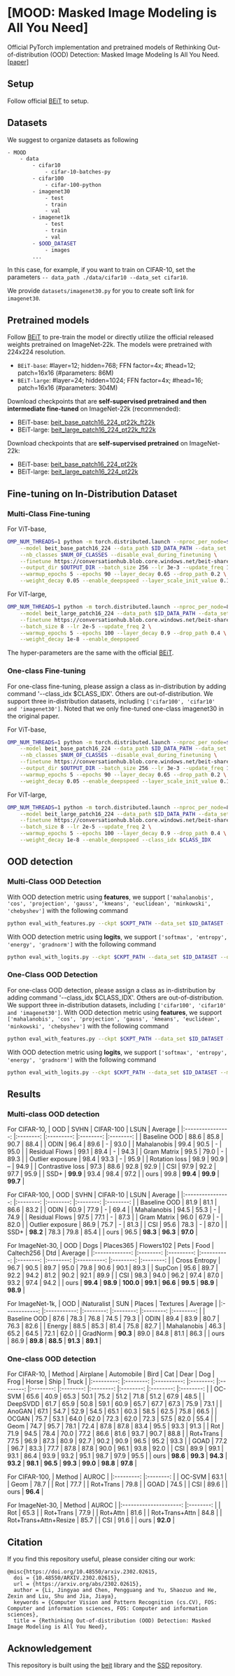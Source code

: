 # [MOOD: Masked Image Modeling is All You Need]

Official PyTorch implementation and pretrained models of Rethinking Out-of-distribution (OOD) Detection:
Masked Image Modeling Is All You Need. [[paper]](https://arxiv.org/abs/2302.02615)

## Setup
Follow official [BEiT](https://github.com/microsoft/unilm/tree/master/beit) to setup.

## Datasets
We suggest to organize datasets as following
```bash
- MOOD
    - data
        - cifar10
            - cifar-10-batches-py
        - cifar100
            - cifar-100-python
        - imagenet30
            - test
            - train
            - val
        - imagenet1k
            - test
            - train
            - val
        - $OOD_DATASET
            - images
        ...
```
In this case, for example, if you want to train on CIFAR-10, set the parameters `-- data_path ./data/cifar10 --data_set cifar10`. 

We provide `datasets/imagenet30.py` for you to create soft link for `imagenet30`.

## Pretrained models

Follow [BEiT](https://github.com/microsoft/unilm/tree/master/beit) to pre-train the model or directly utilize the official released weights pretrained on ImageNet-22k. The models were pretrained with 224x224 resolution.
- `BEiT-base`: #layer=12; hidden=768; FFN factor=4x; #head=12; patch=16x16 (#parameters: 86M)
- `BEiT-large`: #layer=24; hidden=1024; FFN factor=4x; #head=16; patch=16x16 (#parameters: 304M)

Download checkpoints that are **self-supervised pretrained and then intermediate fine-tuned** on ImageNet-22k (recommended):
- BEiT-base: [beit_base_patch16_224_pt22k_ft22k](https://conversationhub.blob.core.windows.net/beit-share-public/beit/beit_base_patch16_224_pt22k_ft22k.pth)
- BEiT-large: [beit_large_patch16_224_pt22k_ft22k](https://conversationhub.blob.core.windows.net/beit-share-public/beit/beit_large_patch16_224_pt22k_ft22k.pth)

Download checkpoints that are **self-supervised pretrained** on ImageNet-22k:
- BEiT-base: [beit_base_patch16_224_pt22k](https://conversationhub.blob.core.windows.net/beit-share-public/beit/beit_base_patch16_224_pt22k.pth)
- BEiT-large: [beit_large_patch16_224_pt22k](https://conversationhub.blob.core.windows.net/beit-share-public/beit/beit_large_patch16_224_pt22k.pth)


## Fine-tuning on In-Distribution Dataset
### Multi-Class Fine-tuning
For ViT-base,
```bash
OMP_NUM_THREADS=1 python -m torch.distributed.launch --nproc_per_node=$NUM_GPUS run_class_finetuning.py \
    --model beit_base_patch16_224 --data_path $ID_DATA_PATH --data_set $ID_DATASET \
    --nb_classes $NUM_OF_CLASSES --disable_eval_during_finetuning \
    --finetune https://conversationhub.blob.core.windows.net/beit-share-public/beit/beit_base_patch16_224_pt22k.pth \
    --output_dir $OUTPUT_DIR --batch_size 256 --lr 3e-3 --update_freq 1 \
    --warmup_epochs 5 --epochs 90 --layer_decay 0.65 --drop_path 0.2 \
    --weight_decay 0.05 --enable_deepspeed --layer_scale_init_value 0.1 --clip_grad 3.0
```

For ViT-large,
```bash
OMP_NUM_THREADS=1 python -m torch.distributed.launch --nproc_per_node=8 run_class_finetuning.py \
    --model beit_large_patch16_224 --data_path $ID_DATA_PATH --data_set $ID_DATASET \
    --finetune https://conversationhub.blob.core.windows.net/beit-share-public/beit/beit_large_patch16_224_pt22k.pth \
    --batch_size 8 --lr 2e-5 --update_freq 2 \
    --warmup_epochs 5 --epochs 100 --layer_decay 0.9 --drop_path 0.4 \
    --weight_decay 1e-8 --enable_deepspeed
```
The hyper-parameters are the same with the official [BEiT](https://github.com/microsoft/unilm/tree/master/beit).

### One-class Fine-tuning
For one-class fine-tuning, please assign a class as in-distribution by adding command '--class_idx $CLASS_IDX'. Others are out-of-distribution. We support three in-distribution datasets, including `['cifar100', 'cifar10' and 'imagenet30']`. Noted that we only fine-tuned one-class imagenet30 in the original paper.

For ViT-base,
```bash
OMP_NUM_THREADS=1 python -m torch.distributed.launch --nproc_per_node=$NUM_GPUS run_class_finetuning.py \
    --model beit_base_patch16_224 --data_path $ID_DATA_PATH --data_set $ID_DATASET \
    --nb_classes $NUM_OF_CLASSES --disable_eval_during_finetuning \
    --finetune https://conversationhub.blob.core.windows.net/beit-share-public/beit/beit_base_patch16_224_pt22k.pth \
    --output_dir $OUTPUT_DIR --batch_size 256 --lr 3e-3 --update_freq 1 \
    --warmup_epochs 5 --epochs 90 --layer_decay 0.65 --drop_path 0.2 \
    --weight_decay 0.05 --enable_deepspeed --layer_scale_init_value 0.1 --clip_grad 3.0 --class_idx $CLASS_IDX
``` 

For ViT-large,
```bash
OMP_NUM_THREADS=1 python -m torch.distributed.launch --nproc_per_node=8 run_class_finetuning.py \
    --model beit_large_patch16_224 --data_path $ID_DATA_PATH --data_set $ID_DATASET \
    --finetune https://conversationhub.blob.core.windows.net/beit-share-public/beit/beit_large_patch16_224_pt22k.pth \
    --batch_size 8 --lr 2e-5 --update_freq 2 \
    --warmup_epochs 5 --epochs 100 --layer_decay 0.9 --drop_path 0.4 \
    --weight_decay 1e-8 --enable_deepspeed --class_idx $CLASS_IDX
```

## OOD detection
### Multi-Class OOD Detection
With OOD detection metric using **features**, we support `['mahalanobis', 'cos', 'projection', 'gauss', 'kmeans', 'euclidean', 'minkowski', 'chebyshev']` with the following command
```bash
python eval_with_features.py --ckpt $CKPT_PATH --data_set $ID_DATASET --ood_dataset $OOD_DATASET --ood_data_path $OOD_DATA_PATH --metric $OOD_METRIC
```
With OOD detection metric using **logits**, we support `['softmax', 'entropy', 'energy', 'gradnorm']` with the following command
```bash
python eval_with_logits.py --ckpt $CKPT_PATH --data_set $ID_DATASET --ood_dataset $OOD_DATASET --ood_data_path $OOD_DATA_PATH --metric $OOD_METRIC
```

### One-Class OOD Detection
For one-class OOD detection, please assign a class as in-distribution by adding command '--class_idx $CLASS_IDX'. Others are out-of-distribution. We support three in-distribution datasets, including `['cifar100', 'cifar10' and 'imagenet30']`. 
With OOD detection metric using **features**, we support `['mahalanobis', 'cos', 'projection', 'gauss', 'kmeans', 'euclidean', 'minkowski', 'chebyshev']` with the following command
```bash
python eval_with_features.py --ckpt $CKPT_PATH --data_set $ID_DATASET --metric $OOD_METRIC --class_idx $CLASS_IDX
```
With OOD detection metric using **logits**, we support `['softmax', 'entropy', 'energy', 'gradnorm']` with the following command
```bash
python eval_with_logits.py --ckpt $CKPT_PATH --data_set $ID_DATASET --metric $OOD_METRIC --class_idx $CLASS_IDX
```

## Results
### Multi-class OOD detection
For CIFAR-10,
|        OOD       	|   SVHN   	| CIFAR-100 	|   LSUN   	|  Average 	|
|:----------------:	|:--------:	|:---------:	|:--------:	|:--------:	|
|   Baseline OOD   	|   88.6   	|   85.8    	|   90.7   	|   88.4   	|
|       ODIN       	|   96.4   	|   89.6    	|     -    	|   93.0   	|
|    Mahalanobis   	|   99.4   	|   90.5    	|     -    	|   95.0   	|
|  Residual Flows  	|   99.1   	|   89.4    	|     -    	|   94.3   	|
|    Gram Matrix   	|   99.5   	|   79.0    	|     -    	|   89.3   	|
| Outlier exposure 	|   98.4   	|   93.3    	|     -    	|   95.9   	|
|   Rotation loss  	|   98.9   	|   90.9    	|     –    	|   94.9   	|
| Contrastive loss 	|   97.3   	|   88.6    	|   92.8   	|   92.9   	|
|        CSI       	|   97.9   	|   92.2    	|   97.7   	|   95.9   	|
|       SSD+       	| **99.9** 	|   93.4    	|   98.4   	|   97.2   	|
|       ours       	|   99.8   	|  **99.4** 	| **99.9** 	| **99.7** 	|

For CIFAR-100,
|        OOD       	|   SVHN   	| CIFAR-10 	|   LSUN   	|  Average 	|
|:----------------:	|:--------:	|:--------:	|:--------:	|:--------:	|
|   Baseline OOD   	|   81.9   	|   81.1   	|   86.6   	|   83.2   	|
|       ODIN       	|   60.9   	|   77.9   	|     -    	|   69.4   	|
|    Mahalanobis   	|   94.5   	|   55.3   	|     -    	|   74.9   	|
|  Residual Flows  	|   97.5   	|   77.1   	|     -    	|   87.3   	|
|    Gram Matrix   	|   96.0   	|   67.9   	|     -    	|   82.0   	|
| Outlier exposure 	|   86.9   	|   75.7   	|     -    	|   81.3   	|
|        CSI       	|   95.6   	|   78.3   	|     -    	|   87.0   	|
|       SSD+       	| **98.2** 	|   78.3   	|   79.8   	|   85.4   	|
|       ours       	|   96.5   	| **98.3** 	| **96.3** 	| **97.0** 	|

For ImageNet-30,
|      OOD      	|   Dogs   	| Places365 	| Flowers102 	|   Pets   	|   Food   	| Caltech256 	|    Dtd   	|  Average 	|
|:-------------:	|:--------:	|:---------:	|:----------:	|:--------:	|:--------:	|:----------:	|:--------:	|:--------:	|
| Cross Entropy 	|   96.7   	|   90.5    	|    89.7    	|   95.0   	|   79.8   	|    90.6    	|   90.1   	|   89.3   	|
|     SupCon    	|   95.6   	|   89.7    	|    92.2    	|   94.2   	|   81.2   	|    90.2    	|   92.1   	|   89.9   	|
|      CSI      	|   98.3   	|   94.0    	|    96.2    	|   97.4   	|   87.0   	|    93.2    	|   97.4   	|   94.2   	|
|      ours     	| **99.4** 	|  **98.9** 	|  **100.0** 	| **99.1** 	| **96.6** 	|  **99.5**  	| **98.9** 	| **98.9** 	|

For ImageNet-1k,
|      OOD     	| iNaturalist 	|    SUN   	|  Places  	| Textures 	|  Average 	|
|:------------:	|:-----------:	|:--------:	|:--------:	|:--------:	|:--------:	|
| Baseline OOD 	|     87.6    	|   78.3   	|   76.8   	|   74.5   	|   79.3   	|
|     ODIN     	|     89.4    	|   83.9   	|   80.7   	|   76.3   	|   82.6   	|
|    Energy    	|     88.5    	|   85.3   	|   81.4   	|   75.8   	|   82.7   	|
|  Mahalanobis 	|     46.3    	|   65.2   	|   64.5   	|   72.1   	|   62.0   	|
|   GradNorm   	|   **90.3**  	|   89.0   	|   84.8   	|   81.1   	|   86.3   	|
|     ours     	|     86.9    	| **89.8** 	| **88.5** 	| **91.3** 	| **89.1** 	|

### One-class OOD detection
For CIFAR-10,
|   Method  	| Airplane 	| Automobile 	|   Bird   	|    Cat   	|   Dear   	|    Dog   	|   Frog   	|   Horse  	|   Ship   	|   Truck  	|
|:---------:	|:--------:	|:----------:	|:--------:	|:--------:	|:--------:	|:--------:	|:--------:	|:--------:	|:--------:	|:--------:	|
|   OC-SVM  	|   65.6   	|    40.9    	|   65.3   	|   50.1   	|   75.2   	|   51.2   	|   71.8   	|   51.2   	|   67.9   	|   48.5   	|
|  DeepSVDD 	|   61.7   	|    65.9    	|   50.8   	|   59.1   	|   60.9   	|   65.7   	|   67.7   	|   67.3   	|   75.9   	|   73.1   	|
|   AnoGAN  	|   67.1   	|    54.7    	|   52.9   	|   54.5   	|   65.1   	|   60.3   	|   58.5   	|   62.5   	|   75.8   	|   66.5   	|
|   OCGAN   	|   75.7   	|    53.1    	|   64.0   	|   62.0   	|   72.3   	|   62.0   	|   72.3   	|   57.5   	|   82.0   	|   55.4   	|
|    Geom   	|   74.7   	|    95.7    	|   78.1   	|   72.4   	|   87.8   	|   87.8   	|   83.4   	|   95.5   	|   93.3   	|   91.3   	|
|    Rot    	|   71.9   	|    94.5    	|   78.4   	|   70.0   	|   77.2   	|   86.6   	|   81.6   	|   93.7   	|   90.7   	|   88.8   	|
| Rot+Trans 	|   77.5   	|    96.9    	|   87.3   	|   80.9   	|   92.7   	|   90.2   	|   90.9   	|   96.5   	|   95.2   	|   93.3   	|
|    GOAD   	|   77.2   	|    96.7    	|   83.3   	|   77.7   	|   87.8   	|   87.8   	|   90.0   	|   96.1   	|   93.8   	|   92.0   	|
|    CSI    	|   89.9   	|    99.1    	|   93.1   	|   86.4   	|   93.9   	|   93.2   	|   95.1   	|   98.7   	|   97.9   	|   95.5   	|
|    ours   	| **98.6** 	|  **99.3**  	| **94.3** 	| **93.2** 	| **98.1** 	| **96.5** 	| **99.3** 	| **99.0** 	| **98.8** 	| **97.8** 	|

For CIFAR-100,
|   Method  	|   AUROC  	|
|:---------:	|:--------:	|
|   OC-SVM  	|   63.1   	|
|    Geom   	|   78.7   	|
|    Rot    	|   77.7   	|
| Rot+Trans 	|   79.8   	|
|    GOAD   	|   74.5   	|
|    CSI    	|   89.6   	|
|    ours   	| **96.4** 	|

For ImageNet-30,
|         Method        	|   AUROC  	|
|:---------------------:	|:--------:	|
|          Rot          	|   65.3   	|
|       Rot+Trans       	|   77.9   	|
|        Rot+Attn       	|   81.6   	|
|     Rot+Trans+Attn    	|   84.8   	|
| Rot+Trans+Attn+Resize 	|   85.7   	|
|          CSI          	|   91.6   	|
|          ours         	| **92.0** 	|

## Citation

If you find this repository useful, please consider citing our work:
```
@misc{https://doi.org/10.48550/arxiv.2302.02615,
  doi = {10.48550/ARXIV.2302.02615},
  url = {https://arxiv.org/abs/2302.02615},
  author = {Li, Jingyao and Chen, Pengguang and Yu, Shaozuo and He, Zexin and Liu, Shu and Jia, Jiaya},
  keywords = {Computer Vision and Pattern Recognition (cs.CV), FOS: Computer and information sciences, FOS: Computer and information sciences},
  title = {Rethinking Out-of-distribution (OOD) Detection: Masked Image Modeling is All You Need},
```

## Acknowledgement

This repository is built using the [beit](https://github.com/microsoft/unilm/tree/master/beit) library and the [SSD](https://github.com/inspire-group/SSD) repository.

